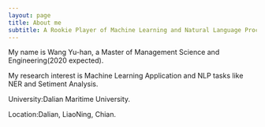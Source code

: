 ```yaml
---
layout: page
title: About me
subtitle: A Rookie Player of Machine Learning and Natural Language Processing.
---
```


My name is Wang Yu-han, a Master of Management Science and Engineering(2020 expected).

My research interest is Machine Learning Application and NLP tasks like NER and Setiment Analysis.

University:Dalian Maritime University.

Location:Dalian, LiaoNing, Chian.


